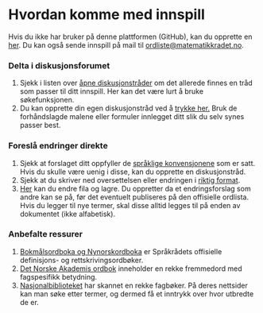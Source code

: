 # Hvordan komme med innspill

Hvis du ikke har bruker på denne plattformen (GitHub), kan du opprette en
[her](https://github.com/join?return_to=https%3A%2F%2Fgithub.com%2Fjfremstad%2Fmatematisk_ordliste%2Fblob%2Fmaster%2Fdokumentasjon%2Finnspill.md).
Du kan også sende innspill på mail til
[ordliste@matematikkradet.no](mailto:ordliste@matematikkradet.no).

### Delta i diskusjonsforumet

1. Sjekk i listen over
   [åpne diskusjonstråder](https://github.com/jfremstad/matematisk_ordliste/issues)
   om det allerede finnes en tråd som passer til ditt innspill. Her kan det være
   lurt å bruke søkefunksjonen.
1. Du kan opprette din egen diskusjonstråd ved å
   [trykke her.](https://github.com/jfremstad/matematisk_ordliste/issues/new/choose)
   Bruk de forhåndslagde malene eller formuler innlegget ditt slik du selv synes
   passer best.

### Foreslå endringer direkte

1. Sjekk at forslaget ditt oppfyller de
   [språklige konvensjonene](spraklige_konvensjoner.md) som er satt. Hvis du
   skulle være uenig i disse, kan du opprette en diskusjonstråd.
1. Sjekk at du skriver ned oversettelsen eller endringen i
   [riktig format](foering_av_termer.md).
1. [Her](https://github.com/jfremstad/matematisk_ordliste/edit/master/verifiserte_termer.csv)
   kan du endre fila og lagre. Du oppretter da et endringsforslag som andre kan
   se på, før det eventuelt publiseres på den offisielle ordlista. Hvis du
   legger til nye termer, skal disse alltid legges til på enden av dokumentet
   (ikke alfabetisk).

### Anbefalte ressurer

1. [Bokmålsordboka og Nynorskordboka](https://ordbokene.no) er Språkrådets
   offisielle definisjons- og rettskrivingsordbøker.
1. [Det Norske Akademis ordbok](https://naob.no) inneholder en rekke fremmedord
   med fagspesifikk betydning.
1. [Nasjonalbiblioteket](http://bokhylla.no) har skannet en rekke fagbøker. På
   deres nettsider kan man søke etter termer, og dermed få et inntrykk over hvor
   utbredte de er.
